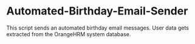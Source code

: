 # Automated-Birthday-Email-Sender
This script sends an automated birthday email messages. User data gets extracted from the OrangeHRM system database.
